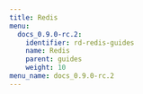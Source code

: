 ```yaml
---
title: Redis
menu:
  docs_0.9.0-rc.2:
    identifier: rd-redis-guides
    name: Redis
    parent: guides
    weight: 10
menu_name: docs_0.9.0-rc.2
---
```


